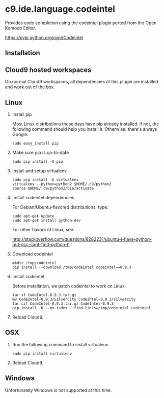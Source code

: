 # c9.ide.language.codeintel

Provides code completion using the codeintel plugin ported from the Open Komodo Editor.

https://pypi.python.org/pypi/CodeIntel

## Installation

## Cloud9 hosted workspaces

On normal Cloud9 workspaces, all dependencies of this plugin are installed
and work out of the box.

## Linux

1. Install pip

   Most Linux distributions these days have pip already installed.
   If not, the following command should help you install it.
   Otherwise, there's always Google.
   
   ```
   sudo easy_install pip
   ```
   
2. Make sure pip is up-to-date
   
   ```
   sudo pip install -U pip
   ```

3. Install and setup virtualenv

   ```
   sudo pip install -U virtualenv
   virtualenv --python=python2 $HOME/.c9/python2
   source $HOME/.c9/python2/bin/activate
   ```

4. Install codeintel dependencies

   For Debian/Ubuntu-flavored distributions, type:
   
   ```
   sudo apt-get update
   sudo apt-get install python-dev
   ```

   For other flavors of Linux, see:

   http://stackoverflow.com/questions/8282231/ubuntu-i-have-python-but-gcc-cant-find-python-h

5. Download codeintel

   ```
   mkdir /tmp/codeintel
   pip install --download /tmp/codeintel codeintel==0.9.3
   ```

6. Install codeintel

   Before installation, we patch codeintel to work on Linux.

   ```
   tar xf CodeIntel-0.9.3.tar.gz
   mv CodeIntel-0.9.3/SilverCity CodeIntel-0.9.3/silvercity
   tar czf CodeIntel-0.9.3.tar.gz CodeIntel-0.9.3
   pip install -U --no-index --find-links=/tmp/codeintel codeintel
   ```

7. Reload Cloud9.

## OSX

1. Run the following command to install virtualenv.

   ```
   sudo pip install virtualenv
   ```

2. Reload Cloud9.

## Windows

Unfortunately Windows is not supported at this time.